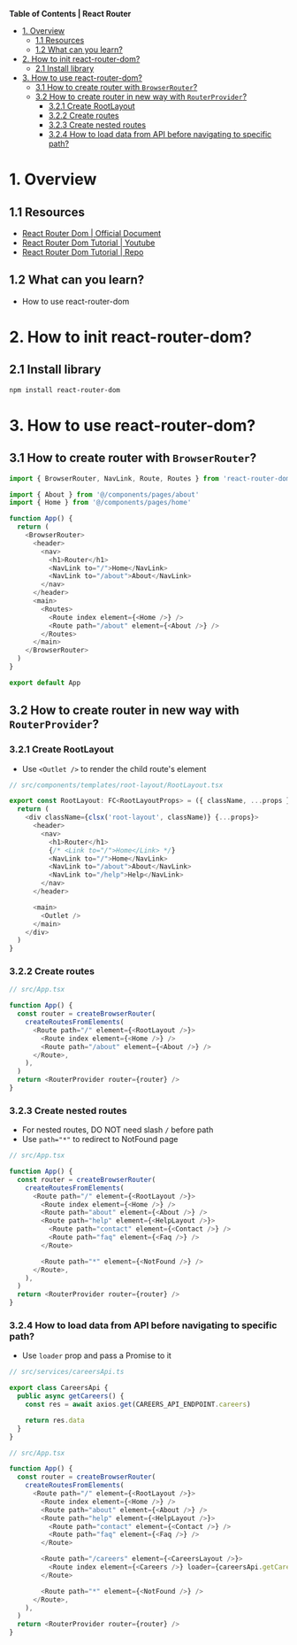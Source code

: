 **Table of Contents | React Router**

- [1. Overview](#1-overview)
  - [1.1 Resources](#11-resources)
  - [1.2 What can you learn?](#12-what-can-you-learn)
- [2. How to init react-router-dom?](#2-how-to-init-react-router-dom)
  - [2.1 Install library](#21-install-library)
- [3. How to use react-router-dom?](#3-how-to-use-react-router-dom)
  - [3.1 How to create router with `BrowserRouter`?](#31-how-to-create-router-with-browserrouter)
  - [3.2 How to create router in new way with `RouterProvider`?](#32-how-to-create-router-in-new-way-with-routerprovider)
    - [3.2.1 Create RootLayout](#321-create-rootlayout)
    - [3.2.2 Create routes](#322-create-routes)
    - [3.2.3 Create nested routes](#323-create-nested-routes)
    - [3.2.4 How to load data from API before navigating to specific path?](#324-how-to-load-data-from-api-before-navigating-to-specific-path)

# 1. Overview

## 1.1 Resources

- [React Router Dom | Official Document](https://reactrouter.com/en/main/start/tutorial)
- [React Router Dom Tutorial | Youtube](https://www.youtube.com/watch?v=OMQ2QARHPo0&list=PL4cUxeGkcC9iVKmtNuCeIswnQ97in2GGf&index=2&ab_channel=NetNinja)
- [React Router Dom Tutorial | Repo](https://github.com/iamshaunjp/react-router-in-depth/tree/lesson-1)

## 1.2 What can you learn?

- How to use react-router-dom

# 2. How to init react-router-dom?

## 2.1 Install library

```bash
npm install react-router-dom
```

# 3. How to use react-router-dom?

## 3.1 How to create router with `BrowserRouter`?

```js
import { BrowserRouter, NavLink, Route, Routes } from 'react-router-dom'

import { About } from '@/components/pages/about'
import { Home } from '@/components/pages/home'

function App() {
  return (
    <BrowserRouter>
      <header>
        <nav>
          <h1>Router</h1>
          <NavLink to="/">Home</NavLink>
          <NavLink to="/about">About</NavLink>
        </nav>
      </header>
      <main>
        <Routes>
          <Route index element={<Home />} />
          <Route path="/about" element={<About />} />
        </Routes>
      </main>
    </BrowserRouter>
  )
}

export default App
```

## 3.2 How to create router in new way with `RouterProvider`?

### 3.2.1 Create RootLayout

- Use `<Outlet />` to render the child route's element

```js
// src/components/templates/root-layout/RootLayout.tsx

export const RootLayout: FC<RootLayoutProps> = ({ className, ...props }) => {
  return (
    <div className={clsx('root-layout', className)} {...props}>
      <header>
        <nav>
          <h1>Router</h1>
          {/* <Link to="/">Home</Link> */}
          <NavLink to="/">Home</NavLink>
          <NavLink to="/about">About</NavLink>
          <NavLink to="/help">Help</NavLink>
        </nav>
      </header>

      <main>
        <Outlet />
      </main>
    </div>
  )
}
```

### 3.2.2 Create routes

```js
// src/App.tsx

function App() {
  const router = createBrowserRouter(
    createRoutesFromElements(
      <Route path="/" element={<RootLayout />}>
        <Route index element={<Home />} />
        <Route path="/about" element={<About />} />
      </Route>,
    ),
  )
  return <RouterProvider router={router} />
}
```

### 3.2.3 Create nested routes

- For nested routes, DO NOT need slash `/` before path
- Use `path="*"` to redirect to NotFound page

```js
// src/App.tsx

function App() {
  const router = createBrowserRouter(
    createRoutesFromElements(
      <Route path="/" element={<RootLayout />}>
        <Route index element={<Home />} />
        <Route path="about" element={<About />} />
        <Route path="help" element={<HelpLayout />}>
          <Route path="contact" element={<Contact />} />
          <Route path="faq" element={<Faq />} />
        </Route>

        <Route path="*" element={<NotFound />} />
      </Route>,
    ),
  )
  return <RouterProvider router={router} />
}
```

### 3.2.4 How to load data from API before navigating to specific path?

- Use `loader` prop and pass a Promise to it

```js
// src/services/careersApi.ts

export class CareersApi {
  public async getCareers() {
    const res = await axios.get(CAREERS_API_ENDPOINT.careers)

    return res.data
  }
}
```

```js
// src/App.tsx

function App() {
  const router = createBrowserRouter(
    createRoutesFromElements(
      <Route path="/" element={<RootLayout />}>
        <Route index element={<Home />} />
        <Route path="about" element={<About />} />
        <Route path="help" element={<HelpLayout />}>
          <Route path="contact" element={<Contact />} />
          <Route path="faq" element={<Faq />} />
        </Route>

        <Route path="/careers" element={<CareersLayout />}>
          <Route index element={<Careers />} loader={careersApi.getCareers} />
        </Route>

        <Route path="*" element={<NotFound />} />
      </Route>,
    ),
  )
  return <RouterProvider router={router} />
}
```
